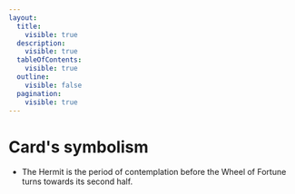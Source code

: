 ```yaml
---
layout:
  title:
    visible: true
  description:
    visible: true
  tableOfContents:
    visible: true
  outline:
    visible: false
  pagination:
    visible: true
---
```


# Card's symbolism

* The Hermit is the period of contemplation before the Wheel of Fortune turns towards its second half.
